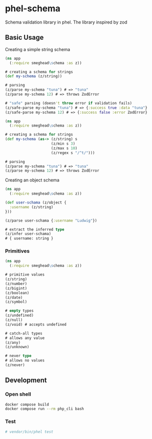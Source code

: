 # phel-schema

Schema validation library in phel. The library inspired by zod

## Basic Usage

Creating a simple string schema

```clojure
(ns app
  (:require smeghead\schema :as z))

# creating a schema for strings
(def my-schema (z/string))

# parsing
(z/parse my-schema "tuna") # => "tuna"
(z/parse my-schema 12) # => throws ZodError

# "safe" parsing (doesn't throw error if validation fails)
(z/safe-parse my-schema "tuna") # => {:success true :data "tuna"}
(z/safe-parse my-schema 12) # => {:success false :error ZodError}
```

```clojure
(ns app
  (:require smeghead\schema :as z))

# creating a schema for strings
(def my-schema (as-> (z/string) s
                     (z/min s 3)
                     (z/max s 10)
                     (z/regex s "/^t/")))

# parsing
(z/parse my-schema "tuna") # => "tuna"
(z/parse my-schema 12) # => throws ZodError

```

Creating an object schema


```clojure
(ns app
  (:require smeghead\schema :as z))

(def user-schama (z/object {
  :username (z/string)
}))

(z/parse user-schama {:username "Ludwig"})

# extract the inferred type
(z/infer user-schama)
# { username: string }
```

### Primitives

```clojure
(ns app
  (:require smeghead\schema :as z))

# primitive values
(z/string)
(z/number)
(z/bigint)
(z/boolean)
(z/date)
(z/symbol)

# empty types
(z/undefined)
(z/null)
(z/void) # accepts undefined

# catch-all types
# allows any value
(z/any)
(z/unknown)

# never type
# allows no values
(z/never)
```


## Development

### Open shell

```bash
docker compose build
docker compose run --rm php_cli bash
```

### Test

```bash
# vendor/bin/phel test
```


